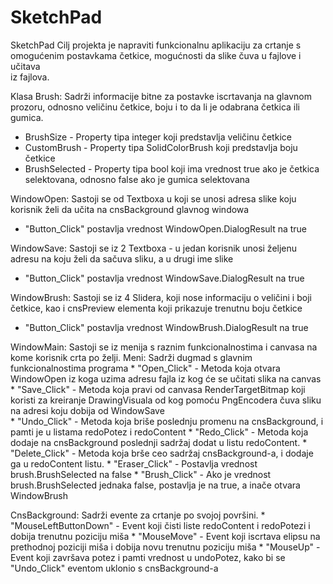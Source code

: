 # SketchPad
SketchPad
Cilj projekta je napraviti funkcionalnu aplikaciju za crtanje s omogućenim postavkama četkice, mogućnosti da slike čuva u fajlove i učitava   
iz fajlova.

Klasa Brush:
  Sadrži informacije bitne za postavke iscrtavanja na glavnom prozoru, odnosno veličinu četkice, boju i to da li je odabrana četkica ili   
  gumica.
  - BrushSize - Property tipa integer koji predstavlja veličinu četkice
  - CustomBrush - Property tipa SolidColorBrush koji predstavlja boju četkice
  - BrushSelected - Property tipa bool koji ima vrednost true ako je četkica selektovana, odnosno false ako je gumica selektovana

WindowOpen:
  Sastoji se od Textboxa u koji se unosi adresa slike koju korisnik želi da učita na cnsBackground glavnog windowa
  - "Button_Click" postavlja vrednost WindowOpen.DialogResult na true
  
WindowSave:
  Sastoji se iz 2 Textboxa - u jedan korisnik unosi željenu adresu na koju želi da sačuva sliku, a u drugi ime slike
  - "Button_Click" postavlja vrednost WindowSave.DialogResult na true

WindowBrush:
  Sastoji se iz 4 Slidera, koji nose informaciju o veličini i boji četkice, kao i cnsPreview elementa koji prikazuje trenutnu boju četkice
  - "Button_Click" postavlja vrednost WindowBrush.DialogResult na true

WindowMain:
  Sastoji se iz menija s raznim funkcionalnostima i canvasa na kome korisnik crta po želji.
  Meni:
    Sadrži dugmad s glavnim funkcionalnostima programa
    * "Open_Click" - Metoda koja otvara WindowOpen iz koga uzima adresu fajla iz kog će se učitati slika na canvas
    * "Save_Click" - Metoda koja pravi od canvasa RenderTargetBitmap koji koristi za kreiranje DrawingVisuala od kog pomoću PngEncodera čuva
                   sliku na adresi koju dobija od WindowSave       
    * "Undo_Click" - Metoda koja briše poslednju promenu na cnsBackground, i pamti je u listama redoPotez i redoContent
    * "Redo_Click" - Metoda koja dodaje na cnsBackground poslednji sadržaj dodat u listu redoContent.
    * "Delete_Click" - Metoda koja brše ceo sadržaj cnsBackground-a, i dodaje ga u redoContent listu.
    * "Eraser_Click" - Postavlja vrednost brush.BrushSelected na false
    * "Brush_Click" - Ako je vrednost brush.BrushSelected jednaka false, postavlja je na true, a inače otvara WindowBrush
    
    
  CnsBackground:
    Sadrži evente za crtanje po svojoj površini.
    * "MouseLeftButtonDown" - Event koji čisti liste redoContent i redoPotezi i dobija trenutnu poziciju miša
    * "MouseMove" - Event koji iscrtava elipsu na prethodnoj poziciji miša i dobija novu trenutnu poziciju miša
    * "MouseUp" - Event koji završava potez i pamti vrednost u undoPotez, kako bi se "Undo_Click" eventom uklonio s cnsBackground-a
    
